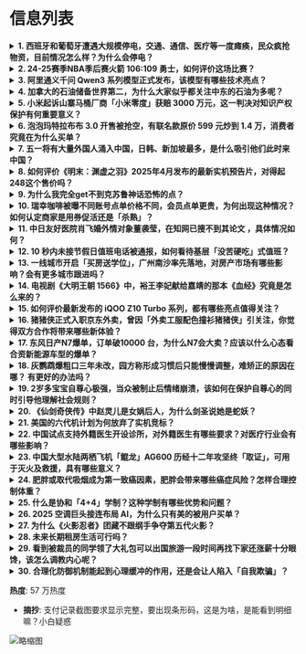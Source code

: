 # 信息列表

<details>
<summary><b>1. 西班牙和葡萄牙遭遇大规模停电，交通、通信、医疗等一度瘫痪，民众疯抢物资，目前情况怎么样？为什么会停电？</b></summary>

- **地址**: [传送门](https://www.zhihu.com/question/1900286031774843467)
- **热度**: 1783 万热度
- **摘抄**: 4月28日，西班牙和葡萄牙遭遇大规模停电，影响超过5000万伊比利亚半岛民众，交...

<img src="https://picx.zhimg.com/80/v2-239d3e2d4074dee825f9c5f960a6d23b_1440w.webp?source=1def8aca" alt="略缩图" width="200" />
</details>

<details>
<summary><b>2. 24-25赛季NBA季后赛火箭 106:109 勇士，如何评价这场比赛？</b></summary>

- **地址**: [传送门](https://www.zhihu.com/question/1900491722468865099)
- **热度**: 855 万热度
- **摘抄**: 

<img src="https://pic1.zhimg.com/80/v2-39b5cc00ed312d6c39065101c3f7d420_1440w.webp?source=1def8aca" alt="略缩图" width="200" />
</details>

<details>
<summary><b>3. 阿里通义千问 Qwen3 系列模型正式发布，该模型有哪些技术亮点？</b></summary>

- **地址**: [传送门](https://www.zhihu.com/question/1900300358229652607)
- **热度**: 830 万热度
- **摘抄**: 4 月 29 日消息，今日凌晨，阿里巴巴发布了新一代通义千问 Qwen3 模型，...

<img src="https://picx.zhimg.com/80/v2-852c80daea2f5bba0091c75dfff853b3_1440w.jpg" alt="略缩图" width="200" />
</details>

<details>
<summary><b>4. 加拿大的石油储备世界第二，为什么大家似乎都关注中东的石油为多呢？</b></summary>

- **地址**: [传送门](https://www.zhihu.com/question/30651530)
- **热度**: 437 万热度
- **摘抄**: 加拿大是美国进口石油的最大来源国，可是媒体上经常提到美国是为了中东的石油而战，让...

<img src="https://picx.zhimg.com/80/881f9d64e8950f2c7bc308b4e7d9a029_1440w.webp?source=1def8aca" alt="略缩图" width="200" />
</details>

<details>
<summary><b>5. 小米起诉山寨马桶厂商「小米零度」获赔 3000 万元，这一判决对知识产权保护有何重要意义？</b></summary>

- **地址**: [传送门](https://www.zhihu.com/question/1899458861376713751)
- **热度**: 391 万热度
- **摘抄**: 近日，上海市第三中级人民法院宣判一起知识产权侵权案。小米科技有限责任公司（以下简...

<img src="https://pic1.zhimg.com/80/v2-c215de0016c03510accf4a4a3dfbedde_1440w.png" alt="略缩图" width="200" />
</details>

<details>
<summary><b>6. 泡泡玛特拉布布 3.0 开售被抢空，有联名款原价 599 元炒到 1.4 万，消费者究竟在为什么买单？</b></summary>

- **地址**: [传送门](https://www.zhihu.com/question/1899745186277490701)
- **热度**: 236 万热度
- **摘抄**: 4月25日，LABUBU3.0系列线下发售，广州泡泡玛特门店大排长龙。新品原价9...

<img src="https://pica.zhimg.com/80/v2-613b67100c6b5e07074a9d1370cdbf3a_1440w.webp?source=1def8aca" alt="略缩图" width="200" />
</details>

<details>
<summary><b>7. 五一将有大量外国人涌入中国，日韩、新加坡最多，是什么吸引他们此时来中国？</b></summary>

- **地址**: [传送门](https://www.zhihu.com/question/1899584705143206537)
- **热度**: 155 万热度
- **摘抄**: 五一长假即将到来，除了国内游必然火爆，跨境游也将出现井喷，尤其是在购物离境退税“...

<img src="https://picx.zhimg.com/80/v2-b1d62a3e0b570657ada5b6671b45b583_1440w.jpg" alt="略缩图" width="200" />
</details>

<details>
<summary><b>8. 如何评价《明末：渊虚之羽》2025年4月发布的最新实机预告片，对得起248这个售价吗？</b></summary>

- **地址**: [传送门](https://www.zhihu.com/question/1900459547069505968)
- **热度**: 153 万热度
- **摘抄**: 

<img src="https://picx.zhimg.com/80/v2-71bc723d9f5d7558c74523e30debac71_1440w.png" alt="略缩图" width="200" />
</details>

<details>
<summary><b>9. 为什么我完全get不到克苏鲁神话恐怖的点？</b></summary>

- **地址**: [传送门](https://www.zhihu.com/question/370388031)
- **热度**: 131 万热度
- **摘抄**: 不仅get不到恐怖的点，甚至觉得有点神秘的美，偶尔有时会想笑...

<img src="https://pic1.zhimg.com/50/v2-e9da3a50bf5179c86fd90600f0fee5ea_b.jpg" alt="略缩图" width="200" />
</details>

<details>
<summary><b>10. 瑞幸咖啡被曝不同账号点单价格不同，会员点单更贵，为何出现这种情况？如何认定商家是用券促活还是「杀熟」？</b></summary>

- **地址**: [传送门](https://www.zhihu.com/question/1900451655742387538)
- **热度**: 129 万热度
- **摘抄**: 近日，有网友发现，瑞幸咖啡在网络平台上针对不同消费者给出了不同的商品价格。记者在...

<img src="https://picx.zhimg.com/80/v2-21c8b8c9259d493947b1e226372ba067_1440w.webp?source=1def8aca" alt="略缩图" width="200" />
</details>

<details>
<summary><b>11. 中日友好医院肖飞婚外情对象董袭莹，在知网已搜不到其论文 ，具体情况如何？</b></summary>

- **地址**: [传送门](https://www.zhihu.com/question/1900520509860438175)
- **热度**: 121 万热度
- **摘抄**: 近日，北京中日友好医院胸外科副主任医师肖飞被妻子举报婚内出轨多人一事引发广泛关注...

<img src="https://picx.zhimg.com/80/v2-87b22724f3cff8b504c85abc9195418e_1440w.png" alt="略缩图" width="200" />
</details>

<details>
<summary><b>12. 10 秒内未接节假日值班电话被通报，如何看待基层「没苦硬吃」式值班？</b></summary>

- **地址**: [传送门](https://www.zhihu.com/question/1900474463910339256)
- **热度**: 114 万热度
- **摘抄**: 值班值守制度是有效发现紧急情况、应对突发问题的必要举措，是各地各部门的重要工作方...

<img src="https://pic2.zhimg.com/50/v2-896a3293971d8ee29329cf8d03e6e66b_b.jpg" alt="略缩图" width="200" />
</details>

<details>
<summary><b>13. 一线城市开启「买房送学位」，广州南沙率先落地，对房产市场有哪些影响？会有更多城市跟进吗？</b></summary>

- **地址**: [传送门](https://www.zhihu.com/question/1900492897821922055)
- **热度**: 107 万热度
- **摘抄**: 继1月10日推出买房送学位相关政策之后，广州市南沙区教育局4月28日发布通知，正...

<img src="https://pic4.zhimg.com/50/v2-d3be9be5fb12fc3411f09f22a0a53055_b.jpg" alt="略缩图" width="200" />
</details>

<details>
<summary><b>14. 电视剧《大明王朝 1566》中，裕王李妃献给嘉靖的那本《血经》究竟是怎么来的？</b></summary>

- **地址**: [传送门](https://www.zhihu.com/question/11989316509)
- **热度**: 97 万热度
- **摘抄**: 按照剧情，这本血经应该是沈一石临死前留给芸娘救命之物。可是，沈一石又是从何处得到...

<img src="https://pic4.zhimg.com/50/v2-665114be73e036d3c233e4429b996a35_b.jpg" alt="略缩图" width="200" />
</details>

<details>
<summary><b>15. 如何评价最新发布的 iQOO Z10 Turbo 系列，都有哪些亮点值得关注？</b></summary>

- **地址**: [传送门](https://www.zhihu.com/question/1900490775093055649)
- **热度**: 88 万热度
- **摘抄**: 4 月 28 日，iQOO Z10 Turbo 系列正式发布，首批搭载第四代骁龙...

<img src="https://pic1.zhimg.com/50/v2-e43be8154eef401836e91853e3429010_b.jpg" alt="略缩图" width="200" />
</details>

<details>
<summary><b>16. 猪猪侠正式入职京东外卖，曾因「外卖工服配色撞衫猪猪侠」引关注，你觉得双方合作将带来哪些新体验？</b></summary>

- **地址**: [传送门](https://www.zhihu.com/question/1900156997212550309)
- **热度**: 87 万热度
- **摘抄**: 4 月 28 日，京东外卖官宣与动画 IP 猪猪侠联动，猪猪侠 GG Bond ...

<img src="https://pic1.zhimg.com/80/v2-4582eb04ba6e2ae079f4d6ca17b5931f_1440w.png" alt="略缩图" width="200" />
</details>

<details>
<summary><b>17. 东风日产N7爆单，订单破10000 台，为什么N7会大卖？应该以什么心态看合资新能源车型的爆单？</b></summary>

- **地址**: [传送门](https://www.zhihu.com/question/1900072381575325188)
- **热度**: 87 万热度
- **摘抄**: 东风日产N7于2025年4月27日正式上市后迅速引发市场热捧，订单量突破1万台，...

<img src="https://pic4.zhimg.com/50/v2-4db604c62caf087672296b501e080037_b.jpg" alt="略缩图" width="200" />
</details>

<details>
<summary><b>18. 灰鹦鹉爆粗口三年未改，园方称形成习惯后只能慢慢调整，难矫正的原因在哪？ 有更好的办法吗？</b></summary>

- **地址**: [传送门](https://www.zhihu.com/question/1898763060996466675)
- **热度**: 87 万热度
- **摘抄**: 近日，有游客发视频显示，在云南野生动物园，一名游客对一只灰鹦鹉打招呼，遭这只灰鹦...

<img src="https://pic1.zhimg.com/50/v2-621ca9e3acc8df3db3d4daa6671306eb_720w.webp?source=1def8aca" alt="略缩图" width="200" />
</details>

<details>
<summary><b>19. 2岁多宝宝自尊心极强，当众被制止后情绪崩溃，该如何在保护自尊心的同时引导他理解社会规则？</b></summary>

- **地址**: [传送门](https://www.zhihu.com/question/1890367183755928579)
- **热度**: 86 万热度
- **摘抄**: 事件背景： 我家孩子2岁3个月时，在商店因为拿小熊猫周边被店员严厉制止，当场崩溃...

<img src="https://picx.zhimg.com/v2-1848cbf7d05adcf55439974062425ee0_xl.jpg?source=57bbeac9" alt="略缩图" width="200" />
</details>

<details>
<summary><b>20. 《仙剑奇侠传》中赵灵儿是女娲后人，为什么剑圣说她是蛇妖？</b></summary>

- **地址**: [传送门](https://www.zhihu.com/question/520487512)
- **热度**: 85 万热度
- **摘抄**: 在电视剧《仙剑奇侠传》里面，赵灵儿人面蛇身，是女娲后裔，按道理说凡人见到肯定认为...

<img src="https://pic2.zhimg.com/50/v2-7912af31c46398a79904d6163cc8dd1b_b.jpg" alt="略缩图" width="200" />
</details>

<details>
<summary><b>21. 美国的六代机计划为何放弃了实机竞标？</b></summary>

- **地址**: [传送门](https://www.zhihu.com/question/15648608864)
- **热度**: 83 万热度
- **摘抄**: 

<img src="https://pica.zhimg.com/80/v2-c6db16bd22812dfad9449fd5239607ea_1440w.jpg" alt="略缩图" width="200" />
</details>

<details>
<summary><b>22. 中国试点支持外籍医生开设诊所，对外籍医生有哪些要求？对医疗行业会有哪些影响？</b></summary>

- **地址**: [传送门](https://www.zhihu.com/question/1897674410502086817)
- **热度**: 83 万热度
- **摘抄**: 《加快推进服务业扩大开放综合试点工作方案》提出，在医疗领域，支持外籍医生开设诊所...

<img src="https://pica.zhimg.com/80/v2-f65aeca971802f0ef2b7fc3674c9c601_1440w.jpg" alt="略缩图" width="200" />
</details>

<details>
<summary><b>23. 中国大型水陆两栖飞机「鲲龙」AG600 历经十二年攻坚终「取证」，可用于灭火及救援，具有哪些意义？</b></summary>

- **地址**: [传送门](https://www.zhihu.com/question/1897235336293225701)
- **热度**: 82 万热度
- **摘抄**: 我国首次按照中国民航适航规章完全自主研制的大型水陆两栖灭火飞机“鲲龙”AG600...

<img src="https://pic2.zhimg.com/50/v2-f82e2c8b3f66c1699835a69475b28405_b.jpg" alt="略缩图" width="200" />
</details>

<details>
<summary><b>24. 肥胖或取代吸烟成为第一致癌因素，肥胖会带来哪些癌症风险？怎样合理控制体重？</b></summary>

- **地址**: [传送门](https://www.zhihu.com/question/1897312268926021661)
- **热度**: 79 万热度
- **摘抄**: 国际癌症研究机构明确指出，肥胖至少与13种癌症风险相关。有专家认为，肥胖将可能取...

<img src="https://picx.zhimg.com/80/v2-4e6ecc7993bda7d3e1533d782e15a636_1440w.webp?source=1def8aca" alt="略缩图" width="200" />
</details>

<details>
<summary><b>25. 什么是协和「4+4」学制？这种学制有哪些优势和问题？</b></summary>

- **地址**: [传送门](https://www.zhihu.com/question/1900203461963904331)
- **热度**: 78 万热度
- **摘抄**: 

<img src="https://pic1.zhimg.com/80/v2-df54af0d43d8cdb5cedc98b6a8215de3_1440w.jpg" alt="略缩图" width="200" />
</details>

<details>
<summary><b>26. 2025 空调巨头接连布局 AI，为什么只有美的被用户买单？</b></summary>

- **地址**: [传送门](https://www.zhihu.com/question/1900480048840025235)
- **热度**: 76 万热度
- **摘抄**: 当科技品牌开始押注 AI 赛道，美的空调为何凭搭载大模型、AI 无风感、AI 省...

<img src="https://pic1.zhimg.com/50/v2-194414bbdd6a0e493605f2e09585933a_b.jpg" alt="略缩图" width="200" />
</details>

<details>
<summary><b>27. 为什么《火影忍者》团藏不跟纲手争夺第五代火影？</b></summary>

- **地址**: [传送门](https://www.zhihu.com/question/341251599)
- **热度**: 70 万热度
- **摘抄**: 三代凉后，不是团藏当火影的最佳时机吗？

<img src="https://pica.zhimg.com/50/v2-6a7e9648e717692f82f57f76def4eeb6_b.jpg" alt="略缩图" width="200" />
</details>

<details>
<summary><b>28. 未来长期租房生活可行吗？</b></summary>

- **地址**: [传送门](https://www.zhihu.com/question/656487946)
- **热度**: 65 万热度
- **摘抄**: 我目前租的房子，一个月房租3500，房子非常不错，位置很好，装修也很好。如果要买...

<img src="./img/1.jpg" alt="略缩图" width="200" />
</details>

<details>
<summary><b>29. 看到被裁员的同学领了大礼包可以出国旅游一段时间再找下家还涨薪十分眼馋，该怎么调教内心呢？</b></summary>

- **地址**: [传送门](https://www.zhihu.com/question/1899513047774627533)
- **热度**: 65 万热度
- **摘抄**: 前几年很多身边的同学领了大礼包毕业了，还赚了一大波舆论的同情，情绪价值拉满。结果...

<img src="https://pic4.zhimg.com/50/v2-14e3e445c7743fe17923a15e3658a555_b.jpg" alt="略缩图" width="200" />
</details>

<details>
<summary><b>30. 合理化防御机制能起到心理缓冲的作用，还是会让人陷入「自我欺骗」？</b></summary>

- **地址**: [传送门](https://www.zhihu.com/question/1892020891522662937)
- **热度**: 59 万热度
- **摘抄**: 我们常在生活中看到一些人明明心里不甘，但却说“其实这样也挺好”，明明渴望某段关系...

<img src="https://pica.zhimg.com/50/v2-ba3e215a3433d8c635fab1c4d4155792_b.jpg" alt="略缩图" width="200" />
</details>

 **热度**: 57 万热度
- **摘抄**: 支付记录截图要求显示完整，要出现条形码，这是为啥，是能看到明细嘛？小白疑惑

<img src="https://picx.zhimg.com/80/v2-8f63f42c26cb1fd3a5eabfdba51c98d3_1440w.jpg" alt="略缩图" width="200" />
</details>


